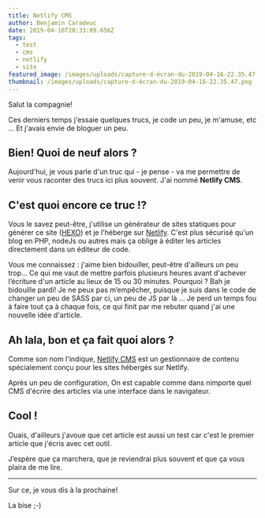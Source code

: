 ```yaml
---
title: Netlify CMS
author: Benjamin Caradeuc
date: 2019-04-16T20:33:09.656Z
tags:
  - test
  - cms
  - netlify
  - site
featured_image: /images/uploads/capture-d-écran-du-2019-04-16-22.35.47.png
thumbnail: /images/uploads/capture-d-écran-du-2019-04-16-22.35.47.png
---
```

Salut la compagnie!

Ces derniers temps j'essaie quelques trucs, je code un peu, je m'amuse, etc ... Et j'avais envie de bloguer un peu.

## Bien! Quoi de neuf alors ?

Aujourd'hui, je vous parle d'un truc qui - je pense - va me permettre de venir vous raconter des trucs ici plus souvent. J'ai nommé **Netlify CMS**.

## C'est quoi encore ce truc !?

Vous le savez peut-être, j'utilise un générateur de sites statiques pour générer ce site ([HEXO](https://hexo.io)) et je l'héberge sur [Netlify](https://www.netlify.com). C'est plus sécurisé qu'un blog en PHP, nodeJs ou autres mais ça oblige à éditer les articles directement dans un éditeur de code.

Vous me connaissez : j'aime bien bidouiller, peut-être d'ailleurs un peu trop... Ce qui me vaut de mettre parfois plusieurs heures avant d'achever l’écriture d'un article au lieux de 15 ou 30 minutes. Pourquoi ? Bah je bidouille pardi! Je ne peux pas m’empêcher, puisque je suis dans le code de changer un peu de SASS par ci, un peu de JS par là ... Je perd un temps fou à faire tout ça à chaque fois, ce qui finit par me rebuter quand j'ai une nouvelle idée d'article.

## Ah lala, bon et ça fait quoi alors ?

Comme son nom l'indique, [Netlify CMS](https://www.netlifycms.org) est un gestionnaire de contenu spécialement conçu pour les sites hébergés sur Netlify. 

Après un peu de configuration, On est capable comme dans nimporte quel CMS d'écrire des articles via une interface dans le navigateur.

## Cool !

Ouais, d'ailleurs j'avoue que cet article est aussi un test car c'est le premier article que j'écris avec cet outil.

J’espère que ça marchera, que je reviendrai plus souvent et que ça vous plaira de me lire.

---

Sur ce, je vous dis à la prochaine!

La bise ;-)

